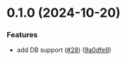 # 0.1.0 (2024-10-20)


### Features

* add DB support ([#28](https://github.com/TechLabs-Global/radar2/issues/28)) ([9a0dfe9](https://github.com/TechLabs-Global/radar2/commit/9a0dfe9a98f165fde2d5f48c41e0e92f67e5526c))



